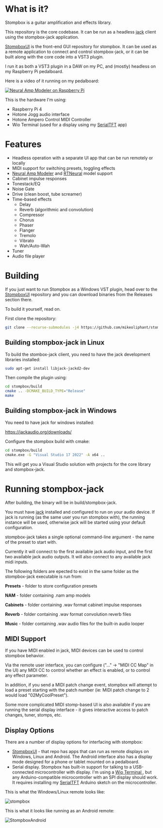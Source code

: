 # What is it?

Stompbox is a guitar amplification and effects library.

This repository is the core codebase. It can be run as a headless [jack](https://github.com/jackaudio) client using the stompbox-jack application. 

[StompboxUI](https://github.com/mikeoliphant/StompboxUI) is the front-end GUI repository for stompbox. It can be used as a remote application to connect and control stompbox-jack, or it can be built along with the core code into a VST3 plugin.

I run it as both a VST3 plugin in a DAW on my PC, and (mostly) headless on my Raspberry Pi pedalboard.

Here is a video of it running on my pedalboard:

[![Neural Amp Modeler on Raspberry Pi](https://img.youtube.com/vi/2I_bxxzQs2s/0.jpg)](https://www.youtube.com/watch?v=2I_bxxzQs2s)

This is the hardware I'm using:
- Raspberry Pi 4
- Hotone Jogg audio interface
- Hotone Ampero Control MIDI Controller
- Wio Terminal (used for a display using my [SerialTFT](https://github.com/mikeoliphant/SerialTFT) app)

# Features

* Headless operation with a separate UI app that can be run remotely or locally
* MIDI support for switching presets, toggling effects
* [Neural Amp Modeler](https://github.com/sdatkinson/neural-amp-modeler) and [RTNeural](https://github.com/jatinchowdhury18/RTNeural) model support
* Cabinet impulse responses
* Tonestack/EQ
* Noise Gate
* Drive (clean boost, tube screamer)
* Time-based effects
  - Delay  
  - Reverb (algorithmic and convolution)
  - Compressor
  - Chorus
  - Phaser
  - Flanger
  - Tremolo
  - Vibrato
  - Wah/Auto-Wah
* Tuner
* Audio file player

# Building

If you just want to run Stompbox as a Windows VST plugin, head over to the [StompboxUI](https://github.com/mikeoliphant/StompboxUI) repository and you can download binaries from the Releases section there.

To build it yourself, read on.

First clone the repository:
```bash
git clone --recurse-submodules -j4 https://github.com/mikeoliphant/stompbox
```

## Building stompbox-jack in Linux

To build the stombox-jack client, you need to have the jack development libraries installed:

```bash
sudo apt-get install libjack-jackd2-dev
```

Then compile the plugin using:

```bash
cd stompbox/build
cmake .. -DCMAKE_BUILD_TYPE="Release"
make
```

## Building stompbox-jack in Windows

You need to have jack for windows installed:

https://jackaudio.org/downloads/

Configure the stompbox build with cmake:

```bash
cd stompbox/build
cmake.exe -G "Visual Studio 17 2022" -A x64 ..
```

This will get you a Visual Studio solution with projects for the core library and stompbox-jack.

# Running stompbox-jack

After building, the binary will be in build/stompbox-jack.

You must have [jack](https://github.com/jackaudio) installed and configured to run on your audio device. If jack is running (as the same user you run stompbox with), the running instance will be used, otherwise jack will be started using your default configuration.

stompbox-jack takes a single optional command-line argument - the name of the preset to start with.

Currently it will connect to the first available jack audio input, and the first two available jack audio outputs. It will also connect to any available jack midi inputs.

The following folders are epected to exist in the same folder as the stompbox-jack executable is run from:

**Presets** - folder to store configuration presets

**NAM** - folder containing .nam amp models

**Cabinets** - folder containing .wav format cabinet impulse responses

**Reverb** - folder containing .wav format convolution reverb files

**Music** - folder containing .wav audio files for the built-in audio looper

## MIDI Support

If you have MIDI enabled in jack, MIDI devices can be used to control stompbox behavior.

Via the remote user interface, you can configure ("..." -> "MIDI CC Map" in the UI) any MIDI CC to control whether an effect is enabled, or to control any effect parameter.

In addition, if you send a MIDI patch change event, stompbox will attempt to load a preset starting with the patch number (ie: MIDI patch change to 2 would load "02MyCoolPreset").

Some more complicated MIDI stomp-based UI is also available if you are running the serial display interface - it gives interactive access to patch changes, tuner, stomps, etc.

## Display Options

There are a number of display options for interfacing with stompbox:

- [StompboxUI](https://github.com/mikeoliphant/StompboxUI) - that repo has apps that can run as remote displays on Windows, Linux and Android. The Android interface also has a display mode designed for a phone or tablet mounted on a pedalboard.
- Serial display. Stompbox has built-in support for talking to a USB-connected microcontroller with display. I'm using a [Wio Terminal ](https://www.seeedstudio.com/Wio-Terminal-p-4509.html), but any Arduino-compatible microcontroller with an SPI display should work. It requires installing my [SerialTFT](https://github.com/mikeoliphant/SerialTFT) Arduino sketch on the microcontroller.

This is what the Windows/Linux remote looks like:

![stompbox](https://github.com/mikeoliphant/StompboxUI/assets/6710799/dd6e9349-ff0d-4437-af42-ef62f1096496)

This is what it looks like running as an Android remote:

![StompboxAndroid](https://github.com/mikeoliphant/StompboxUI/assets/6710799/3189e769-a28c-4e3b-8629-6846fb32de6c)
